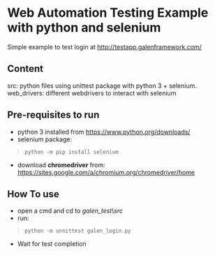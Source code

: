 # Web Automation Testing Example with python and selenium
Simple example to test login at http://testapp.galenframework.com/

## Content
src: python files using unittest package with python 3 + selenium.
web_drivers: different webdrivers to interact with selenium

## Pre-requisites to run
- python 3 installed from https://www.python.org/downloads/
- selenium package:
>````console
>python -m pip install selenium
>````
- download **chromedriver** from: https://sites.google.com/a/chromium.org/chromedriver/home

## How To use
- open a cmd and cd to *galen_test\src*
- run:
>````console
>python -m unnittest galen_login.py
>````
- Wait for test completion
